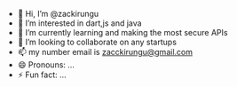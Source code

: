 - 👋 Hi, I’m @zackirungu
- 👀 I’m interested in dart,js and java
- 🌱 I’m currently learning and making the most secure APIs
- 💞️ I’m looking to collaborate on any startups
- 📫 my number email is zacckirungu@gmail.com
- 😄 Pronouns: ...
- ⚡ Fun fact: ...


